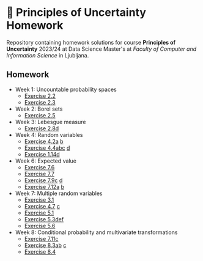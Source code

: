 # 🎲 Principles of Uncertainty Homework

Repository containing homework solutions for course **Principles of Uncertainty**
2023/24 at Data Science Master's at *Faculty of Computer and Information Science*
in Ljubljana.

## Homework

- Week 1: Uncountable probability spaces
  - [Exercise 2.2](week_1/2_2.md)
  - [Exercise 2.3](week_1/2_3.md)
- Week 2: Borel sets
  - [Exercise 2.5](week_2/2_5.md)
- Week 3: Lebesgue measure
  - [Exercise 2.8d](week_3/2_8.ipynb)
- Week 4: Random variables
  - [Exercise 4.2a](week_4/4_2a.ipynb) [b](week_4/4_2b.md)
  - [Exercise 4.4abc](week_4/4_4abc.md) [d](week_4/4_4d.ipynb)
  - [Exercise 1.14d](week_4/1_14d.ipynb)
- Week 6: Expected value
  - [Exercise 7.6](week_6/7_6.md)
  - [Exercise 7.7](week_6/7_7.md)
  - [Exercise 7.9c](week_6/7_9c.md) [d](week_6/7_9d.ipynb)
  - [Exercise 7.12a](week_6/7_12a.ipynb) [b](week_6/7_12b.md)
- Week 7: Multiple random variables
  - [Exercise 3.1](week_7/3_1.md)
  - [Exercise 4.7](week_7/4_7_ab.md) [c](week_7/4_7c.ipynb)
  - [Exercise 5.1](week_7/5_1.ipynb)
  - [Exercise 5.3def](week_7/5_3def.ipynb)
  - [Exercise 5.6](week_7/5_6.md)
- Week 8: Conditional probability and multivariate transformations
  - [Exercise 7.11c](week_8/7_11c.ipynb)
  - [Exercise 8.3ab](week_8/8_3ab.md) [c](week_8/8_3c.ipynb)
  - [Exercise 8.4](week_8/8_4.ipynb)
